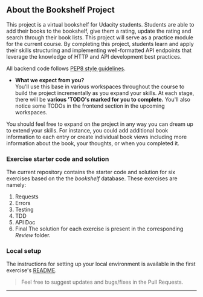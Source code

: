 ## About the Bookshelf Project

This project is a virtual bookshelf for Udacity students. Students are able to add their books to the bookshelf, give them a rating, update the rating and search through their book lists. This project will serve as a practice module for the current course. By completing this project, students learn and apply their skills structuring and implementing well-formatted API endpoints that leverage the knowledge of HTTP and API development best practices. 

All backend code follows [PEP8 style guidelines](https://www.python.org/dev/peps/pep-0008/). 

* **What we expect from you?**<br>
You'll use this base in various workspaces throughout the course to build the project incrementally as you expand your skills. At each stage, there will be **various 'TODO's marked for you to complete.** You'll also notice some TODOs in the frontend section in the upcoming workspaces. 

You should feel free to expand on the project in any way you can dream up to extend your skills. For instance, you could add additional book information to each entry or create individual book views including more information about the book, your thoughts, or when you completed it. 

### Exercise starter code and solution
The current repository contains the starter code and solution for six exercises based on the the *bookshelf* database. These exercises are namely:
1. Requests
2. Errors
3. Testing
4. TDD
5. API Doc
6. Final
The solution for each exercise is present in the corresponding *Review* folder. 

### Local setup
The instructions for setting up your local environment is available in the first exercise's [README](https://github.com/). 


>Feel free to suggest updates and bugs/fixes in the Pull Requests. 
---
